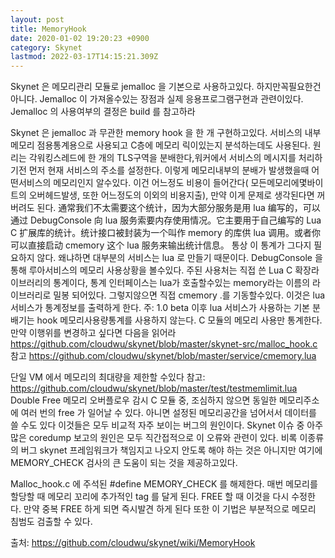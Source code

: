 ```yaml
---
layout: post
title: MemoryHook
date: 2020-01-02 19:20:23 +0900
category: Skynet
lastmod: 2022-03-17T14:15:21.309Z
---
```

Skynet 은 메모리관리 모듈로 jemalloc 을 기본으로 사용하고있다. 하지만꼭필요한건아니다.  Jemalloc 이 가져올수있는 장점과 실제 응용프로그램구현과 관련이있다. Jemalloc 의 사용여부의 결정은 build 를 참고하라

Skynet 은 jemalloc 과 무관한 memory hook 을 한 개 구현하고있다.  서비스의 내부 메모리 점용통계용으로 사용되고 C층에 메모리 릭이있는지 분석하는데도 사용된다.
원리는 각워킹스레드에 한 개의 TLS구역을 분배한다,워커에서 서비스의 메시지를 처리하기전 먼저 현재 서비스의 주소를 설정한다. 이렇게 메모리내부의 분배가 발생했을때 어떤서비스의 메모리인지 알수있다. 이건 어느정도 비용이 들어간다( 모든메모리에몇바이트의 오버헤드발생, 또한 어느정도의 이외의 비용지출), 만약 이게 문제로 생각된다면 꺼버려도 된다.
通常我们不太需要这个统计，因为大部分服务是用 lua 编写的，可以通过 DebugConsole 向 lua 服务索要内存使用情况。它主要用于自己编写的 Lua C 扩展库的统计。统计接口被封装为一个叫作 memory 的库供 lua 调用。或者你可以直接启动 cmemory 这个 lua 服务来输出统计信息。
통상 이 통계가 그다지 필요하지 않다. 왜냐하면 대부분의 서비스는 lua 로 만들기 때문이다. DebugConsole 을 통해 루아서비스의 메모리 사용상황을 볼수있다. 주된 사용처는 직접 쓴 Lua C 확장라이브러리의 통계이다, 통계 인터페이스는 lua가 호출할수있는 memory라는 이름의 라이브러리로 밀봉 되어있다. 그렇지않으면 직접 cmemory .를 기동할수있다. 이것은 lua 서비스가 통계정보를 출력하게 한다.
주: 1.0 beta 이후 lua 서비스가 사용하는 기본 분배기는 hook 메모리사용량통계를 사용하지 않는다. C 모듈의 메모리 사용만 통계한다. 만약 이행위를 변경하고 싶다면 다음을 읽어라
 https://github.com/cloudwu/skynet/blob/master/skynet-src/malloc_hook.c
참고  https://github.com/cloudwu/skynet/blob/master/service/cmemory.lua

단일 VM 에서 메모리의 최대량을 제한할 수있다 
참고: https://github.com/cloudwu/skynet/blob/master/test/testmemlimit.lua
Double Free 메모리 오버플로우 감시
C 모듈 중, 조심하지 않으면 동일한 메모리주소에 여러 번의 free 가 일어날 수 있다. 아니면 설정된 메모리공간을 넘어서서 데이터를 쓸 수도 있다 이것들은 모두 비교적 자주 보이는 버그의 원인이다. Skynet 이슈 중 아주 많은 coredump 보고의 원인은 모두 직간접적으로 이 오류와 관련이 있다.
비록 이종류의 버그 skynet 프레임워크가 책임지고 나오지 안도록 해야 하는 것은 아니지만 여기에 MEMORY_CHECK 검사의 큰 도움이 되는 것을 제공하고있다.

Malloc_hook.c 에 주석된 #define MEMORY_CHECK 를 해제한다. 매번 메모리를 할당할 때 메모리 꼬리에 추가적인 tag 를 달게 된다. FREE 할 때 이것을 다시 수정한다. 만약 중복 FREE 하게 되면 즉시발견 하게 된다 또한 이 기법은 부분적으로 메모리 침범도 검출할 수 있다.

출처: <https://github.com/cloudwu/skynet/wiki/MemoryHook> 
